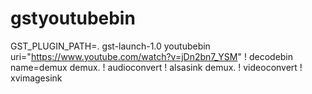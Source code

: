 # gstyoutubebin
GST_PLUGIN_PATH=. gst-launch-1.0 youtubebin uri="https://www.youtube.com/watch?v=jDn2bn7_YSM" ! decodebin name=demux demux. ! audioconvert ! alsasink demux. ! videoconvert ! xvimagesink
